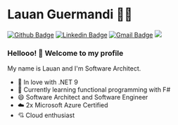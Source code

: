 # Lauan Guermandi :man_technologist:

[![Github Badge](https://img.shields.io/badge/-Github-000?style=flat-square&logo=Github&logoColor=white&link=https://github.com/lucasgdb)](https://github.com/LauanGuermandi)
[![Linkedin Badge](https://img.shields.io/badge/-LinkedIn-blue?style=flat-square&logo=Linkedin&logoColor=white&link=https://www.linkedin.com/in/lauan-borges-guermandi-83077212b/)](https://www.linkedin.com/in/lauan-guermandi-83077212b/)
[![Gmail Badge](https://img.shields.io/badge/-Gmail-c14438?style=flat-square&logo=Gmail&logoColor=white&link=mailto:lauanguermandi@gmail.com)](mailto:lauanguermandi@gmail.com)
![](https://komarev.com/ghpvc/?username=lauanguermandi&color=blue)
 
### Hellooo! 👋 Welcome to my profile

My name is Lauan and I'm Software Architect.

 - 💙 In love with .NET 9
 - 🌱 Currently learning functional programming with F#
 - 😄 Software Architect and Software Engineer 
 - ☁️ 2x Microsoft Azure Certified
 - 💘 Cloud enthusiast	

